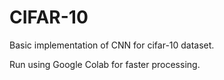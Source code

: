 # CIFAR-10

Basic implementation of CNN for cifar-10 dataset.

Run using Google Colab for faster processing.

